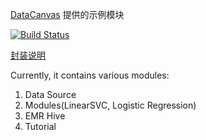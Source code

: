 [DataCanvas](http://zetyun.com/) 提供的示例模块

[![Build Status](https://travis-ci.org/dkuner/example-modules.svg?branch=master)](https://travis-ci.org/dkuner/example-modules)

[封装说明](http://screwjack.readthedocs.io/en/latest/quickstart-basic.html)

Currently, it contains various modules:

1. Data Source
2. Modules(LinearSVC, Logistic Regression)
3. EMR Hive
4. Tutorial
